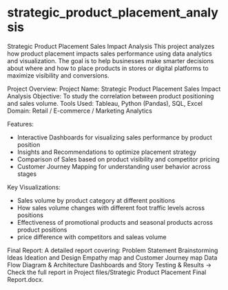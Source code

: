 # strategic_product_placement_analysis
Strategic Product Placement Sales Impact Analysis
This project analyzes how product placement impacts sales performance using data analytics and visualization. The goal is to help businesses make smarter decisions about where and how to place products in stores or digital platforms to maximize visibility and conversions.

Project Overview:
Project Name: Strategic Product Placement Sales Impact Analysis
Objective: To study the correlation between product positioning and sales volume.
Tools Used: Tableau, Python (Pandas), SQL, Excel
Domain: Retail / E-commerce / Marketing Analytics

Features:
- Interactive Dashboards for visualizing sales performance by product position
- Insights and Recommendations to optimize placement strategy
- Comparison of Sales based on product visibility and competitor pricing
- Customer Journey Mapping for understanding user behavior across stages

Key Visualizations:
- Sales volume by product category at different positions
- How sales volume changes with different foot traffic levels across positions
- Effectiveness of promotional products and seasonal products across product positions
- price difference with competitors and saleas volume

Final Report:
A detailed report covering:
Problem Statement
Brainstorming Ideas
Ideation and Design
Empathy map and Customer Journey map
Data Flow Diagram & Architecture
Dashboards and Story
Testing & Results
→ Check the full report in Project files/Strategic Product Placement Final Report.docx.

